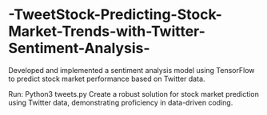 # -TweetStock-Predicting-Stock-Market-Trends-with-Twitter-Sentiment-Analysis-
Developed and implemented a sentiment analysis model using TensorFlow to predict stock market performance based on Twitter data.                                                      

Run: Python3 tweets.py
Create a robust solution for stock market prediction using Twitter data, demonstrating proficiency in data-driven coding.
